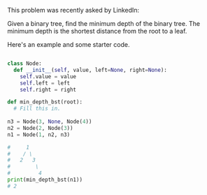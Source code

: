This problem was recently asked by LinkedIn:

Given a binary tree, find the minimum depth of the binary tree. The minimum depth is the shortest distance from the root to a leaf.

Here's an example and some starter code.

```python

class Node:
  def __init__(self, value, left=None, right=None):
    self.value = value
    self.left = left
    self.right = right

def min_depth_bst(root):
  # Fill this in.
  
n3 = Node(3, None, Node(4))
n2 = Node(2, Node(3))
n1 = Node(1, n2, n3)

#     1
#    / \
#   2   3
#        \
#         4
print(min_depth_bst(n1))
# 2
